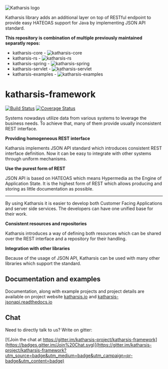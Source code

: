 
![Katharsis logo](http://katharsis.io/assets/img/engine_katharsis_github_4.png)

Katharsis library adds an additional layer on top of RESTful endpoint to provide easy HATEOAS support for Java by implementing JSON API standard.

**This repository is combination of  multiple previously maintained separatly repos:**
- katharsis-core - ![katharsis-core](http://githubbadges.com/star.svg?user=katharsis-project&repo=katharsis-core&style=flat)
- katharsis-rs - ![katharsis-rs](http://githubbadges.com/star.svg?user=katharsis-project&repo=katharsis-rs&style=flat)
- katharsis-spring - ![katharsis-spring](http://githubbadges.com/star.svg?user=katharsis-project&repo=katharsis-spring&style=flat)
- katharsis-servlet - ![katharsis-servlet](http://githubbadges.com/star.svg?user=katharsis-project&repo=katharsis-servlet&style=flat)
- katharsis-examples - ![katharsis-examples](http://githubbadges.com/star.svg?user=katharsis-project&repo=katharsis-examples&style=flat)


# katharsis-framework

[![Build Status](https://travis-ci.org/katharsis-project/katharsis-framework.svg?branch=develop)](https://travis-ci.org/katharsis-project/katharsis-framework)
[![Coverage Status](https://coveralls.io/repos/github/katharsis-project/katharsis-framework/badge.svg)](https://coveralls.io/github/katharsis-project/katharsis-framework)


Systems nowadays utilize data from various systems to leverage the business needs. To achieve that, many of them provide usually inconsistent REST interface.

__Providing homogeneous REST interface__

Katharsis implements JSON API standard which introduces consistent REST interface definition. Now it can be easy to integrate with other systems through uniform mechanisms.

__Use the purest form of REST__

JSON API is based on HATEOAS which means Hypermedia as the Engine of Application State. It is the highest form of REST which allows producing and storing as little documentation as possible.

---

By using Katharsis it is easier to develop both Customer Facing Applications and server side services. The developers can have one unified base for their work.

__Consistent resources and repositories__

Katharsis introduces a way of defining both resources which can be shared over the REST interface and a repository for their handling.

__Integration with other libraries__

Because of the usage of JSON API, Katharsis can be used with many other libraries which support the standard.


## Documentation and examples
Documentation, along with example projects and project details are available on project website [katharsis.io](http://katharsis.io) and [katharsis-jsonapi.readthedocs.io](http://katharsis-jsonapi.readthedocs.io/)


## Chat
Need to directly talk to us? Write on gitter: 

[![Join the chat at https://gitter.im/katharsis-project/katharsis-framework](https://badges.gitter.im/Join%20Chat.svg)](https://gitter.im/katharsis-project/katharsis-framework?utm_source=badge&utm_medium=badge&utm_campaign=pr-badge&utm_content=badge)
